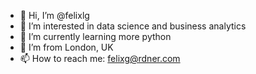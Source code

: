 - 👋 Hi, I’m @felixlg
- 👀 I’m interested in data science and business analytics
- 🌱 I’m currently learning more python
- 🏡 I’m from London, UK
- 📫 How to reach me: felixg@rdner.com

<!---
felixlg/felixlg is a ✨ special ✨ repository because its `README.md` (this file) appears on your GitHub profile.
You can click the Preview link to take a look at your changes.
--->
